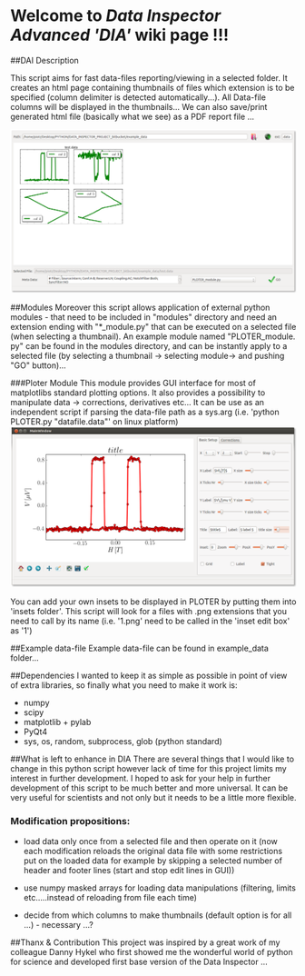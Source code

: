 # Welcome to *Data Inspector Advanced 'DIA'* wiki page !!!

##DAI Description

This script aims for fast data-files reporting/viewing in a selected folder. It creates an html page containing thumbnails of files which extension is to be specified (column delimiter is detected automatically...). All Data-file columns will be displayed in the thumbnails... 
We can also save/print generated html file (basically what we see) as a PDF report file ...


![Alt text](DIA.png "Optional title")

##Modules
Moreover this script allows application of external python modules - that need to be included in "modules" directory and need an extension ending with "*_module.py" that can be executed on a selected file (when selecting a thumbnail). An example module named "PLOTER_module. py" can be found in the modules directory, and can be instantly apply to a selected file (by selecting a thumbnail -> selecting module-> and pushing "GO" button)...

###Ploter Module
This module provides GUI interface for most of matplotlibs standard plotting options. It also provides a possibility to manipulate data -> corrections, derivatives etc...
It can be use as an independent script if parsing the data-file path as a sys.arg (i.e. 'python PLOTER.py "datafile.data"' on linux platform)
![Alt text](PLOTER.png "Optional title")

You can add your own insets to be displayed in PLOTER by putting them into 'insets folder'. This script will look for a files with .png extensions that you need to call by its name (i.e. '1.png' need to be called in the 'inset edit box' as '1')

##Example data-file
Example data-file can be found in example_data folder...

##Dependencies
I wanted to keep it as simple as possible in point of view of extra libraries, so finally what you need to make it work is:

- numpy
- scipy
- matplotlib + pylab
- PyQt4
- sys, os, random, subprocess, glob (python standard)


##What is left to enhance in DIA
There are several things that I would like to change in this python script however lack of time for this project limits my interest in further development.
I hoped to ask for your help in further development of this script to be much better and more universal. It can be very useful for scientists and not only but it needs to be a little more flexible.

### Modification propositions:
* load data only once from a selected file and then operate on it (now each modification reloads the original data file with some restrictions put on the loaded data for example by skipping a selected number of header and footer lines (start and stop edit lines in GUI)) 

* use numpy masked arrays for loading data manipulations (filtering, limits etc.....instead of reloading from file each time)

* decide from which columns to make thumbnails (default option is for all ...) - necessary ...?

##Thanx & Contribution
This project was inspired by a great work of my colleague Danny Hykel who first showed me the wonderful world of python for science and developed first base version of the Data Inspector ...

